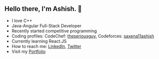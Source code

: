 ## Hello there, I'm Ashish. 🤡

- I love C++ 
- Java-Angular Full-Stack Developer 
- Recently started competitive programming
- Coding profiles:  CodeChef: [theseriousguy](https://www.codechef.com/users/theseriousguy), Codeforces: [saxena11ashish](https://codeforces.com/profile/saxena11ashish)
- Currently learning React.JS
- How to reach me: [LinkedIn](https://www.linkedin.com/in/saxena11ashish), [Twitter](https://twitter.com/saxena11ashish)
- Visit my [Portfolio](https://saxena11ashish.github.io/Portfolio)
